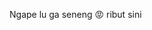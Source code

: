 Ngape lu ga seneng 😡 ribut sini

<!---
Rizqialfarizi31/Rizqialfarizi31 is a ✨ special ✨ repository because its `README.md` (this file) appears on your GitHub profile.
You can click the Preview link to take a look at your changes.
--->
